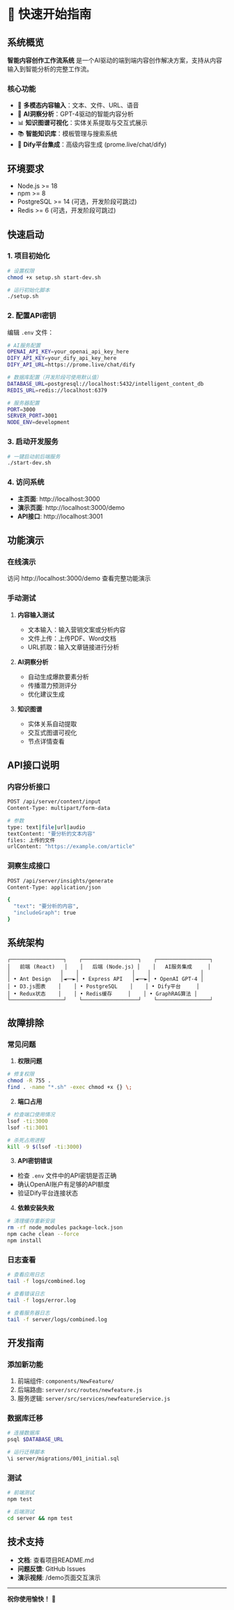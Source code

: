 # 🚀 快速开始指南

## 系统概览

**智能内容创作工作流系统** 是一个AI驱动的端到端内容创作解决方案，支持从内容输入到智能分析的完整工作流。

### 核心功能
- 📝 **多模态内容输入**：文本、文件、URL、语音
- 🤖 **AI洞察分析**：GPT-4驱动的智能内容分析
- 📊 **知识图谱可视化**：实体关系提取与交互式展示
- 📚 **智能知识库**：模板管理与搜索系统
- 🔗 **Dify平台集成**：高级内容生成 (prome.live/chat/dify)

## 环境要求

- Node.js >= 18
- npm >= 8
- PostgreSQL >= 14 (可选，开发阶段可跳过)
- Redis >= 6 (可选，开发阶段可跳过)

## 快速启动

### 1. 项目初始化
```bash
# 设置权限
chmod +x setup.sh start-dev.sh

# 运行初始化脚本
./setup.sh
```

### 2. 配置API密钥
编辑 `.env` 文件：
```bash
# AI服务配置
OPENAI_API_KEY=your_openai_api_key_here
DIFY_API_KEY=your_dify_api_key_here
DIFY_API_URL=https://prome.live/chat/dify

# 数据库配置（开发阶段可使用默认值）
DATABASE_URL=postgresql://localhost:5432/intelligent_content_db
REDIS_URL=redis://localhost:6379

# 服务器配置
PORT=3000
SERVER_PORT=3001
NODE_ENV=development
```

### 3. 启动开发服务
```bash
# 一键启动前后端服务
./start-dev.sh
```

### 4. 访问系统
- **主页面**: http://localhost:3000
- **演示页面**: http://localhost:3000/demo
- **API接口**: http://localhost:3001

## 功能演示

### 在线演示
访问 http://localhost:3000/demo 查看完整功能演示

### 手动测试
1. **内容输入测试**
   - 文本输入：输入营销文案或分析内容
   - 文件上传：上传PDF、Word文档
   - URL抓取：输入文章链接进行分析

2. **AI洞察分析**
   - 自动生成爆款要素分析
   - 传播潜力预测评分
   - 优化建议生成

3. **知识图谱**
   - 实体关系自动提取
   - 交互式图谱可视化
   - 节点详情查看

## API接口说明

### 内容分析接口
```bash
POST /api/server/content/input
Content-Type: multipart/form-data

# 参数
type: text|file|url|audio
textContent: "要分析的文本内容"
files: 上传的文件
urlContent: "https://example.com/article"
```

### 洞察生成接口
```bash
POST /api/server/insights/generate
Content-Type: application/json

{
  "text": "要分析的内容",
  "includeGraph": true
}
```

## 系统架构

```
┌─────────────────┐    ┌──────────────────┐    ┌─────────────────┐
│   前端 (React)   │    │   后端 (Node.js) │    │   AI服务集成     │
│                │    │                 │    │                │
│ • Ant Design   │◄──►│ • Express API   │◄──►│ • OpenAI GPT-4 │
│ • D3.js图表    │    │ • PostgreSQL    │    │ • Dify平台     │
│ • Redux状态    │    │ • Redis缓存     │    │ • GraphRAG算法 │
└─────────────────┘    └──────────────────┘    └─────────────────┘
```

## 故障排除

### 常见问题

1. **权限问题**
```bash
# 修复权限
chmod -R 755 .
find . -name "*.sh" -exec chmod +x {} \;
```

2. **端口占用**
```bash
# 检查端口使用情况
lsof -ti:3000
lsof -ti:3001

# 杀死占用进程
kill -9 $(lsof -ti:3000)
```

3. **API密钥错误**
- 检查 `.env` 文件中的API密钥是否正确
- 确认OpenAI账户有足够的API额度
- 验证Dify平台连接状态

4. **依赖安装失败**
```bash
# 清理缓存重新安装
rm -rf node_modules package-lock.json
npm cache clean --force
npm install
```

### 日志查看
```bash
# 查看应用日志
tail -f logs/combined.log

# 查看错误日志
tail -f logs/error.log

# 查看服务器日志
tail -f server/logs/combined.log
```

## 开发指南

### 添加新功能
1. 前端组件: `components/NewFeature/`
2. 后端路由: `server/src/routes/newfeature.js`
3. 服务逻辑: `server/src/services/newfeatureService.js`

### 数据库迁移
```bash
# 连接数据库
psql $DATABASE_URL

# 运行迁移脚本
\i server/migrations/001_initial.sql
```

### 测试
```bash
# 前端测试
npm test

# 后端测试
cd server && npm test
```

## 技术支持

- **文档**: 查看项目README.md
- **问题反馈**: GitHub Issues
- **演示视频**: /demo页面交互演示

---

**祝你使用愉快！** 🎉
